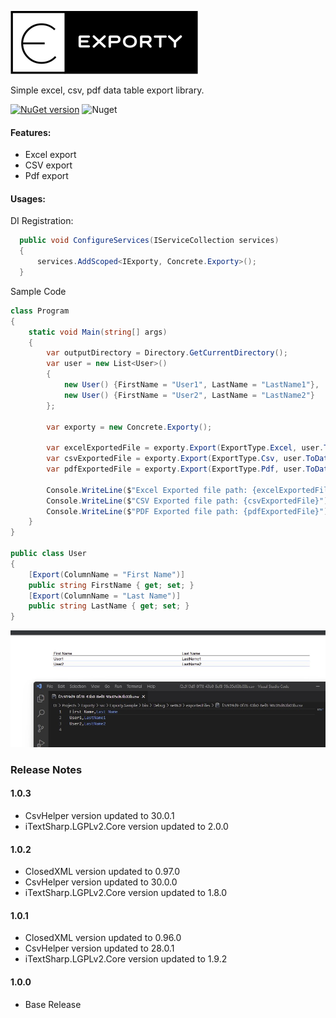 ![alt tag](/img/exporty.png)  

Simple excel, csv, pdf data table export library.

[![NuGet version](https://badge.fury.io/nu/Exporty.svg)](https://badge.fury.io/nu/Exporty)  ![Nuget](https://img.shields.io/nuget/dt/Exporty)

#### Features:
- Excel export
- CSV export
- Pdf export

#### Usages:

DI Registration:

```cs
  public void ConfigureServices(IServiceCollection services)
  {
      services.AddScoped<IExporty, Concrete.Exporty>();
  }
```

Sample Code

```cs
class Program
{
    static void Main(string[] args)
    {
        var outputDirectory = Directory.GetCurrentDirectory();
        var user = new List<User>()
        {
            new User() {FirstName = "User1", LastName = "LastName1"},
            new User() {FirstName = "User2", LastName = "LastName2"}
        };

        var exporty = new Concrete.Exporty();

        var excelExportedFile = exporty.Export(ExportType.Excel, user.ToDataTable(), $"{outputDirectory}\\exportedFiles");
        var csvExportedFile = exporty.Export(ExportType.Csv, user.ToDataTable(), $"{outputDirectory}\\exportedFiles");
        var pdfExportedFile = exporty.Export(ExportType.Pdf, user.ToDataTable(), $"{outputDirectory}\\exportedFiles", $"Pdf_{Guid.NewGuid().ToString()}");

        Console.WriteLine($"Excel Exported file path: {excelExportedFile}");
        Console.WriteLine($"CSV Exported file path: {csvExportedFile}");
        Console.WriteLine($"PDF Exported file path: {pdfExportedFile}");
    }
}

public class User
{
    [Export(ColumnName = "First Name")]
    public string FirstName { get; set; }
    [Export(ColumnName = "Last Name")]
    public string LastName { get; set; }
}
```

![alt tag](/img/sample.jpg)  

### Release Notes

#### 1.0.3
* CsvHelper version updated to 30.0.1
* iTextSharp.LGPLv2.Core version updated to 2.0.0

#### 1.0.2
* ClosedXML version updated to 0.97.0
* CsvHelper version updated to 30.0.0
* iTextSharp.LGPLv2.Core version updated to 1.8.0

#### 1.0.1
* ClosedXML version updated to 0.96.0
* CsvHelper version updated to 28.0.1
* iTextSharp.LGPLv2.Core version updated to 1.9.2

#### 1.0.0
* Base Release
